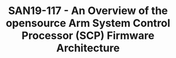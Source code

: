 ---
youtube_video_url: https://www.youtube.com/watch?v=hR5YwfoyVy4
amazon_s3_presentation_url: https://static.linaro.org/connect/san19/presentations/san19-117.pdf
amazon_s3_video_url: https://static.linaro.org/connect/san19/videos/san19-117.mp4
categories:
- san19
description: The Arm SCP-Firmware provides a reference firmware implementation for
  the System Control Processor (SCP) and Manageability Control Processor (MCP) components
  found in several Arm Compute Sub-Systems. It provides Power Management and System
  Control functionality that is compliant with the Arm System Control and Management
  Interface (SCMI). The SCP-Firmware is based on a modular design which caters to
  multiple deployment models. The SCP Firmware lends itself to easy deployment, whether
  RTOS or bare metal. It is based on a core Framework which provides common services
  to all modules. The Modules plug into the framework and implement functionalities
  which can be chosen on a per-platform basis. This provides complete flexibility
  for any platform or implementation to provide their own modules and ‘special implementations’
  as required. Additionally, the SCP Firmware abstracts Execution Context requirements
  enabling it to be deployed in a wide variety on systems and architectures and even
  run on host environments.<br /> <br /> In my presentation, I will talk about how
  the SCP firmware positions itself in Power management paradigms based on the division
  of responsibilities between the OS kernel and the firmware. We will briefly go through
  the Framework and Module design and how they provide flexibility to a platform to
  enable fast deployment. We will also talk about the way the various firmware components
  communicate with each other using events and notifications, which can be well abstracted
  from the underlying execution context. The advantages that the SCP firmware provides
  due to its lightweight and flexible scheduling model which can scale from single-threaded
  to multi-threaded will be discussed. Finally, we will discuss the guidelines for
  developing code based on the opensource SCP-Firmware and the benefits of doing so.
image: /assets/images/featured-images/san19/SAN19-117.png
session_attendee_num: '50'
session_id: SAN19-117
session_room: Pacific Room (Keynote)
session_slot:
  end_time: '2019-09-23 16:50:00'
  start_time: '2019-09-23 16:00:00'
session_speakers:
- speaker_bio: Souvik is a Staff Software Engineer in the Architecture and Technology
    Group at Arm, where his primary areas of focus are System and Power Management
    software standards and specifications.
  speaker_company: ARM Limited
  speaker_image: /assets/images/speakers/san19/souvik-chakravarty.jpg
  speaker_location: Cambridge, UK
  speaker_name: Souvik Chakravarty
  speaker_position: Staff Software Engineer
  speaker_url: ''
  speaker_username: souvik.chakravarty
session_track: Power Management
tag: session
tags:
- Power Management
- ' Automotive'
- ' IoT and Embedded'
title: SAN19-117 - An Overview of the opensource Arm System Control Processor (SCP)
  Firmware Architecture
---